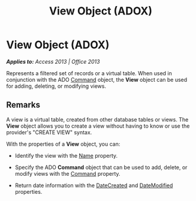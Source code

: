 ﻿---
title: View Object (ADOX)
TOCTitle: View Object (ADOX)
ms:assetid: 3b2e9972-8a0d-eaa3-1c93-ae0665a47f02
ms:mtpsurl: https://msdn.microsoft.com/en-us/library/JJ249149(v=office.15)
ms:contentKeyID: 48544280
ms.date: 09/18/2015
mtps_version: v=office.15
---

# View Object (ADOX)


_**Applies to:** Access 2013 | Office 2013_

Represents a filtered set of records or a virtual table. When used in conjunction with the ADO [Command](command-object-ado.md) object, the **View** object can be used for adding, deleting, or modifying views.

## Remarks

A view is a virtual table, created from other database tables or views. The **View** object allows you to create a view without having to know or use the provider's "CREATE VIEW" syntax.

With the properties of a **View** object, you can:

  - Identify the view with the [Name](name-property-adox.md) property.

  - Specify the ADO **Command** object that can be used to add, delete, or modify views with the [Command](command-property-adox.md) property.

  - Return date information with the [DateCreated](datecreated-property-adox.md) and [DateModified](datemodified-property-adox.md) properties.

